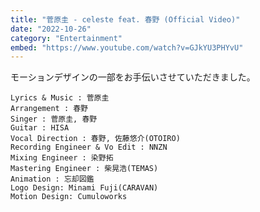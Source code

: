 ```yaml
---
title: "菅原圭 - celeste feat. 春野 (Official Video)"
date: "2022-10-26"
category: "Entertainment"
embed: "https://www.youtube.com/watch?v=GJkYU3PHYvU"
---
```


モーションデザインの一部をお手伝いさせていただきました。

```plaintext
Lyrics & Music : 菅原圭
Arrangement : 春野
Singer : 菅原圭, 春野
Guitar : HISA
Vocal Direction : 春野, 佐藤悠介(OTOIRO)
Recording Engineer & Vo Edit : NNZN
Mixing Engineer : 染野拓
Mastering Engineer : 柴晃浩(TEMAS)
Animation : 忘却図鑑
Logo Design: Minami Fuji(CARAVAN)
Motion Design: Cumuloworks
```
